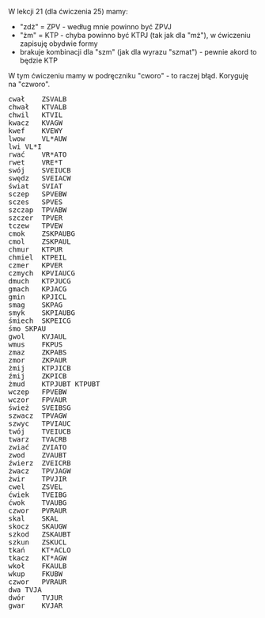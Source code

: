 W lekcji 21 (dla ćwiczenia 25) mamy:
* "zdż" = ZPV - według mnie powinno być ZPVJ
* "żm" = KTP - chyba powinno być KTPJ (tak jak dla "mż"), w ćwiczeniu zapisuję obydwie formy
* brakuje kombinacji dla "szm" (jak dla wyrazu "szmat") - pewnie akord to będzie KTP

  
W tym ćwiczeniu mamy w podręczniku "cworo" - to raczej błąd. Koryguję na "czworo".  
<pre>
cwał	ZSVALB	
chwał	KTVALB	
chwil	KTVIL	
kwacz	KVAGW	
kwef	KVEWY	
lwow	VL*AUW	
lwi	VL*I	
rwać	VR*ATO	
rwet	VRE*T	
swój	SVEIUCB	
swędz	SVEIACW	
świat	SVIAT	
sczep	SPVEBW	
sczes	SPVES	
szczap	TPVABW	
szczer	TPVER	
tczew	TPVEW	
cmok	ZSKPAUBG	
cmol	ZSKPAUL	
chmur	KTPUR	
chmiel	KTPEIL	
czmer	KPVER	
czmych	KPVIAUCG	
dmuch	KTPJUCG	
gmach	KPJACG	
gmin	KPJICL	
smag	SKPAG	
smyk	SKPIAUBG	
śmiech	SKPEICG	
śmo	SKPAU	
gwol	KVJAUL	
wmus	FKPUS	
zmaz	ZKPABS	
zmor	ZKPAUR	
żmij	KTPJICB	
źmij	ZKPICB	
żmud	KTPJUBT	KTPUBT
wczep	FPVEBW	
wczor	FPVAUR	
śwież	SVEIBSG	
szwacz	TPVAGW	
szwyc	TPVIAUC	
twój	TVEIUCB	
twarz	TVACRB	
zwiać	ZVIATO	
zwod	ZVAUBT	
źwierz	ZVEICRB	
żwacz	TPVJAGW	
żwir	TPVJIR	
cwel	ZSVEL	
ćwiek	TVEIBG	
ćwok	TVAUBG	
czwor	PVRAUR	
skal	SKAL	
skocz	SKAUGW	
szkod	ZSKAUBT	
szkun	ZSKUCL	
tkań	KT*ACLO	
tkacz	KT*AGW	
wkoł	FKAULB	
wkup	FKUBW	
czwor	PVRAUR	
dwa	TVJA	
dwór	TVJUR	
gwar	KVJAR	
</pre>
